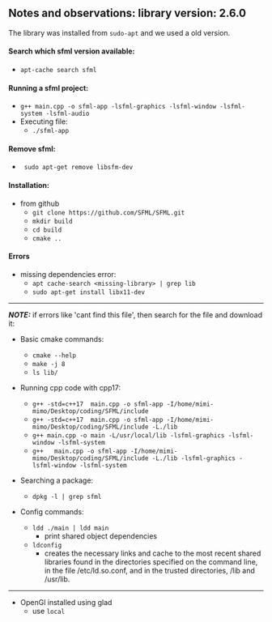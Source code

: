 ## Notes and observations: library version: 2.6.0
The library was installed from ```sudo-apt``` and we used a old version.
#### Search which sfml version available:

- ```apt-cache search sfml```

#### Running a sfml project:


- ```g++ main.cpp -o sfml-app -lsfml-graphics -lsfml-window -lsfml-system -lsfml-audio ```
- Executing file:
    - ```./sfml-app```
#### Remove sfml:

- ``` sudo apt-get remove libsfm-dev```

#### Installation:
- from github
    - ```git clone https://github.com/SFML/SFML.git```
    - ```mkdir build```
    - ```cd build```
    - ```cmake ..```
#### Errors
- missing dependencies error:
    - ```apt cache-search <missing-library> | grep lib```
    - ```sudo apt-get install libx11-dev```

---

**_NOTE:_** if errors like 'cant find this file', then search for the file and download it:
- Basic cmake commands:
    - ```cmake --help ```
    - ```make -j 8```
    - ```ls lib/```
- Running cpp code with cpp17:
    - ```g++ -std=c++17  main.cpp -o sfml-app -I/home/mimi-mimo/Desktop/coding/SFML/include```
    - ```g++ -std=c++17  main.cpp -o sfml-app -I/home/mimi-mimo/Desktop/coding/SFML/include -L./lib```
     - ```g++ main.cpp -o main -L/usr/local/lib -lsfml-graphics -lsfml-window -lsfml-system```
    - ```g++   main.cpp -o sfml-app -I/home/mimi-mimo/Desktop/coding/SFML/include -L./lib -lsfml-graphics -lsfml-window -lsfml-system```

- Searching a package:
    - ```dpkg -l | grep sfml```

- Config commands:
    - ```ldd ./main | ldd main```
        - print shared object dependencies
    - ```ldconfig```
        -  creates the necessary links and cache to the most recent shared libraries found in the directories specified on the command line, in the file /etc/ld.so.conf, and in the trusted directories,
       /lib and /usr/lib.       

---

- OpenGl installed using glad
    - use ```local```